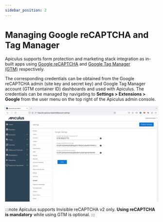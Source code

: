 ```yaml
---
sidebar_position: 2
---
```

# Managing Google reCAPTCHA and Tag Manager

Apiculus supports form protection and marketing stack integration as in-built apps using [Google reCAPTCHA](https://www.google.com/recaptcha/) and [Google Tag Manager (GTM)](https://tagmanager.google.com/) respectively.

The corresponding credentials can be obtained from the Google reCAPTCHA admin (site key and secret key) and Google Tag Manager account (GTM container ID) dashboards and used with Apiculus. The credentials can be managed by navigating to **Settings > Extensions > Google** from the user menu on the top right of the Apiculus admin console.

![Managing Google reCAPTCHA and Tag Manager](img/ManagingGooglereCAPTCHAandTagManager.png)

:::note
Apiculus supports Invisible reCAPTCHA v2 only. **Using reCAPTCHA is mandatory** while using GTM is optional.
:::